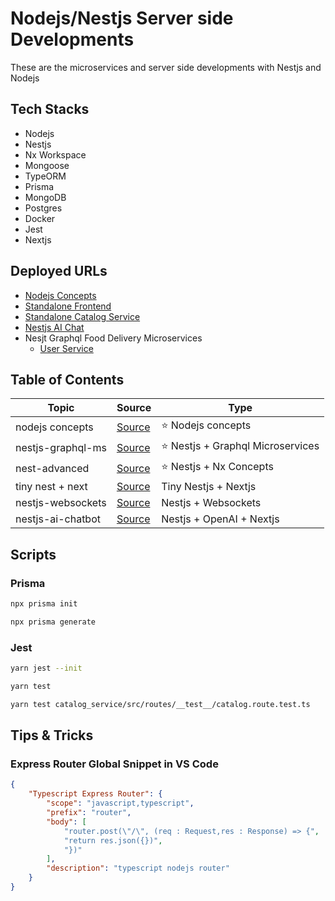 # Nodejs/Nestjs Server side Developments

These are the microservices and server side developments with Nestjs and Nodejs

## Tech Stacks

- Nodejs
- Nestjs
- Nx Workspace
- Mongoose
- TypeORM
- Prisma
- MongoDB
- Postgres
- Docker
- Jest
- Nextjs

## Deployed URLs

- [Nodejs Concepts](https://nodejs-concepts.onrender.com)
- [Standalone Frontend](https://node-ms.vercel.app/)
- [Standalone Catalog Service](https://node-kafka-catalog.onrender.com/api/v1/catalog)
- [Nestjs AI Chat](https://nest-ai-chat.onrender.com/docs)
- Nesjt Graphql Food Delivery Microservices
  - [User Service](https://deli-user-service.onrender.com/graphql)

## Table of Contents

| Topic             | Source                                         | Type                               |
| ----------------- | ---------------------------------------------- | ---------------------------------- |
| nodejs concepts   | [Source](./node-concepts/)                     | ⭐️ Nodejs concepts                |
| nestjs-graphql-ms | [Source](./nest-graphql-ms/)                   | ⭐️ Nestjs + Graphql Microservices |
| nest-advanced     | [Source](./nest-advanced)                      | ⭐️ Nestjs + Nx Concepts           |
| tiny nest + next  | [Source](./tiny-nest-next/)                    | Tiny Nestjs + Nextjs               |
| nestjs-websockets | [Source](./standalone-apis/nestjs-websockets/) | Nestjs + Websockets                |
| nestjs-ai-chatbot | [Source](./standalone-apis/nestjs-ai-chatbot/) | Nestjs + OpenAI + Nextjs           |

## Scripts

### Prisma

```bash
npx prisma init
```

```bash
npx prisma generate
```

### Jest

```bash
yarn jest --init
```

```bash
yarn test
```

```bash
yarn test catalog_service/src/routes/__test__/catalog.route.test.ts
```

## Tips & Tricks

### Express Router Global Snippet in VS Code

```json
{
	"Typescript Express Router": {
		"scope": "javascript,typescript",
		"prefix": "router",
		"body": [
			"router.post(\"/\", (req : Request,res : Response) => {",
			"return res.json({})",
			"})"
		],
		"description": "typescript nodejs router"
	}
}
```
